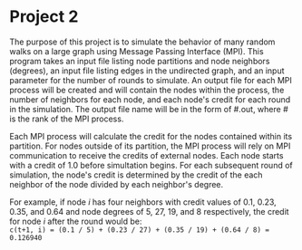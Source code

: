 # Project 2

The purpose of this project is to simulate the behavior of many random walks on a large graph using Message Passing Interface (MPI). This program takes an input file listing node partitions and node neighbors (degrees), an input file listing edges in the undirected graph, and an input parameter for the number of rounds to simulate. An output file for each MPI process will be created and will contain the nodes within the process, the number of neighbors for each node, and each node's credit for each round in the simulation. The output file name will be in the form of \#.out, where \# is the rank of the MPI process.

Each MPI process will calculate the credit for the nodes contained within its partition. For nodes outside of its partition, the MPI process will rely on MPI communication to receive the credits of external nodes. Each node starts with a credit of 1.0 before simultation begins. For each subsequent round of simulation, the node's credit is determined by the credit of the each neighbor of the node divided by each neighbor's degree.

For example, if node *i* has four neighbors with credit values of 0.1, 0.23, 0.35, and 0.64 and node degrees of 5, 27, 19, and 8 respectively, the credit for node *i* after the round would be:  
`c(t+1, i) = (0.1 / 5) + (0.23 / 27) + (0.35 / 19) + (0.64 / 8) = 0.126940`